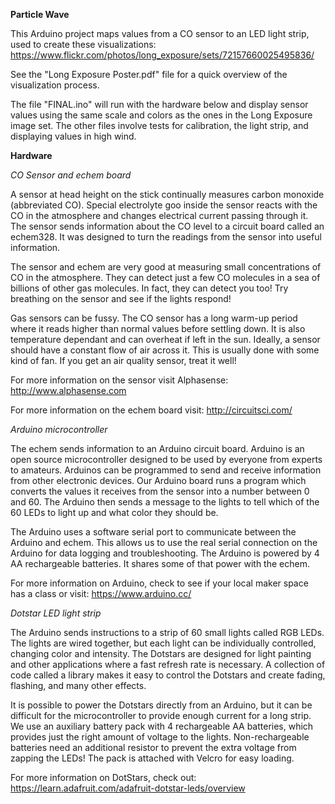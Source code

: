 <b>Particle Wave</b>

This Arduino project maps values from a CO sensor to an LED light strip, used to create these visualizations:
https://www.flickr.com/photos/long_exposure/sets/72157660025495836/

See the "Long Exposure Poster.pdf" file for a quick overview of the visualization process. 

The file "FINAL.ino" will run with the hardware below and display sensor values using the same scale and colors as the ones in the Long Exposure image set. The other files involve tests for calibration, the light strip, and displaying values in high wind. 

<b>Hardware</b>

<i>CO Sensor and echem board</i>

A sensor at head height on the stick continually measures carbon monoxide (abbreviated CO). Special electrolyte goo inside the sensor reacts with the CO in the atmosphere and changes electrical current passing through it. The sensor sends information about the CO level to a circuit board called an echem328. It was designed to turn the readings from the sensor into useful information. 

The sensor and echem are very good at measuring small concentrations of CO in the atmosphere. They can detect just a few CO molecules in a sea of billions of other gas molecules. In fact, they can detect you too! Try breathing on the sensor and see if the lights respond! 

Gas sensors can be fussy. The CO sensor has a long warm-up period where it reads higher than normal values before settling down. It is also temperature dependant and can overheat if left in the sun. Ideally, a sensor should have a constant flow of air across it. This is usually done with some kind of fan. If you get an air quality sensor, treat it well!

For more information on the sensor visit Alphasense: http://www.alphasense.com

For more information on the echem board visit: http://circuitsci.com/


<i> Arduino microcontroller </i>

The echem sends information to an Arduino circuit board. Arduino is an open source microcontroller designed to be used by everyone from experts to amateurs. Arduinos can be programmed to send and receive information from other electronic devices. Our Arduino board runs a program which converts the values it receives from the sensor into a number between 0 and 60. The Arduino then sends a message to the lights to tell which of the 60 LEDs to light up and what color they should be.

The Arduino uses a software serial port to communicate between the Arduino and echem. This allows us to use the real serial connection on the Arduino for data logging and troubleshooting. The Arduino is powered by 4 AA rechargeable batteries. It shares some of that power with the echem.

For more information on Arduino, check to see if your local maker space has a class or visit: https://www.arduino.cc/

<i> Dotstar LED light strip </i>

The Arduino sends instructions to a strip of 60 small lights called RGB LEDs. The lights are wired together, but each light can be individually controlled, changing color and intensity. The Dotstars are designed for light painting and other applications where a fast refresh rate is necessary. A collection of code called a library makes it easy to control the Dotstars and create fading, flashing, and many other effects.

It is possible to power the Dotstars directly from an Arduino, but it can be difficult for the microcontroller to provide enough current for a long strip. We use an auxiliary battery pack with 4 rechargeable AA batteries, which provides just the right amount of voltage to the lights. Non-rechargeable batteries need an additional resistor to prevent the extra voltage from zapping the LEDs! The pack is attached with Velcro for easy loading.  

For more information on DotStars, check out: https://learn.adafruit.com/adafruit-dotstar-leds/overview

